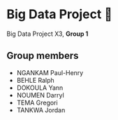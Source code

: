 # Big Data Project 🚀

Big Data Project X3, <b>Group 1</b>

## Group members

- NGANKAM Paul-Henry
- BEHLE Ralph
- DOKOULA Yann
- NOUMEN Darryl
- TEMA Gregori
- TANKWA Jordan
